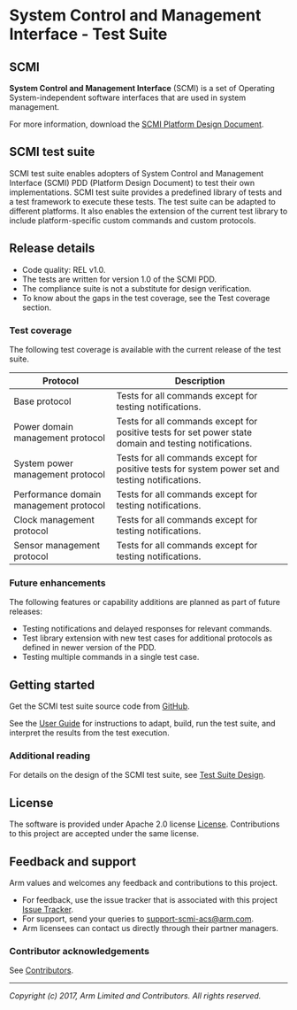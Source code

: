 # System Control and Management Interface - Test Suite

## SCMI
**System Control and Management Interface** (SCMI)  is a set of Operating System-independent software interfaces that are used in system management.

For more information, download the [SCMI Platform Design Document](http://infocenter.arm.com/help/index.jsp?topic=/com.arm.doc.den0056a/index.html).

## SCMI test suite
SCMI test suite enables adopters of System Control and Management Interface \(SCMI\) PDD \(Platform Design Document\) to test their own implementations. SCMI test suite provides a predefined library of tests and a test framework to execute these tests. The test suite can be adapted to different platforms. It also enables the extension of the current test library to include platform-specific custom commands and custom protocols.

## Release details
 - Code quality: REL v1.0.
 - The tests are written for version 1.0 of the SCMI PDD.
 - The compliance suite is not a substitute for design verification.
 - To know about the gaps in the test coverage, see the Test coverage section.

### Test coverage

The following test coverage is available with the current release of the test suite.

| Protocol | Description |
| - | - |
| Base protocol | Tests for all commands except for testing notifications. |
| Power domain management protocol | Tests for all commands except for positive tests for set power state domain and testing notifications. |
| System power management protocol |    Tests for all commands except for positive tests for system power set and testing notifications. |
| Performance domain management protocol |    Tests for all commands except for testing notifications. |
| Clock management protocol |    Tests for all commands except for testing notifications. |
| Sensor management protocol | Tests for all commands except for testing notifications. |

### Future enhancements

The following features or capability additions are planned as part of future releases:
-   Testing notifications and delayed responses for relevant commands.
-   Test library extension with new test cases for additional protocols as defined in newer version of the PDD.
-   Testing multiple commands in a single test case.

## Getting started
Get the SCMI test suite source code from [GitHub](https://github.com/ARM-software/scmi-tests).

See the [User Guide] for instructions to adapt, build, run the test suite, and interpret the results from the test execution.

### Additional reading
For details on the design of the SCMI test suite, see [Test Suite Design].

## License
The software is provided under Apache 2.0 license [License]. Contributions to this project are accepted under the same license.

## Feedback and support
Arm values and welcomes any feedback and contributions to this project.

*   For feedback, use the issue tracker that is associated with this project [Issue Tracker](https://github.com/ARM-software/scmi-tests/issues).
*   For support, send your queries to [support-scmi-acs@arm.com](mailto:support-scmi-acs@arm.com).
*   Arm licensees can contact us directly through their partner managers.

### Contributor acknowledgements
See [Contributors].

- - - - - - - - - - - - - - - - - - - -

_Copyright (c) 2017, Arm Limited and Contributors. All rights reserved._

[License]:			./license.md "Apache 2.0 License for SCMI Test Suite"
[User Guide]:			./docs/user_guide.md "SCMI Test Suite User Guide"
[Test Suite Design]:		./docs/scmi_test_suite_design.md "SCMI Test Suite Design"
[Test Specification]:		./docs/scmi_test_specification.md "SCMI Test Specification"
[Contributors]:			./acknowledgements.md
